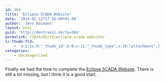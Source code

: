 ```yaml
---
id: 364
title: 'Eclipse SCADA Website'
date: '2014-02-12T17:16:09+01:00'
author: 'Jens Reimann'
layout: post
guid: 'http://dentrassi.de/?p=364'
permalink: /2014/02/12/eclipse-scada-website/
tc-thumb-fld:
    - 'a:2:{s:9:"_thumb_id";b:0;s:11:"_thumb_type";s:10:"attachment";}'
categories:
    - Uncategorized
---
```


Finally we had the time to complete the [Eclipse SCADA Website](http://www.eclipse.org/eclipsescada). There is still a lot missing, but I think it is a good start.